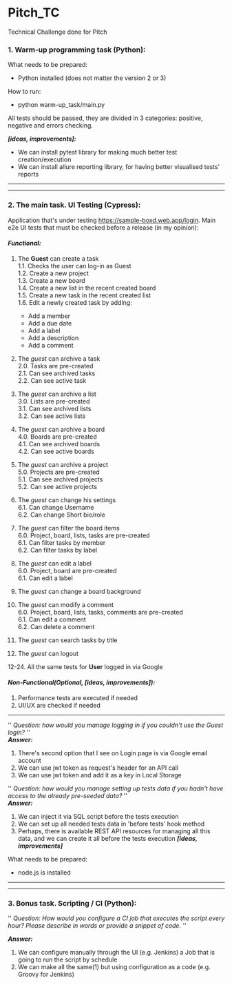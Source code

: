 # Pitch_TC
Technical Challenge done for Pitch

### 1. Warm-up programming task (Python):  
What needs to be prepared:
* Python installed (does not matter the version 2 or 3)  

How to run:
* python warm-up_task/main.py  

All tests should be passed, they are divided in 3 categories: positive, negative and errors checking.  


**_[ideas, improvements]:_**  
* We can install pytest library for making much better test creation/execution
* We can install allure reporting library, for having better visualised tests' reports
___  
___  
### 2. The main task. UI Testing (Cypress):
Application that's under testing https://sample-boxd.web.app/login.
Main e2e UI tests that must be checked before a release (in my opinion):
#### *Functional:*
1. The **Guest** can create a task  
   1.1. Checks the user can log-in as Guest   
   1.2. Create a new project  
   1.3. Create a new board  
   1.4. Create a new list in the recent created board  
   1.5. Create a new task in the recent created list  
   1.6. Edit a newly created task by adding:  
   * Add a member  
   * Add a due date  
   * Add a label
   * Add a description  
   * Add a comment  


2. The *guest* can archive a task  
2.0. Tasks are pre-created  
2.1. Can see archived tasks  
   2.2. Can see active task  
   

3. The *guest* can archive a list  
   3.0. Lists are pre-created  
   3.1. Can see archived lists  
   3.2. Can see active lists  


4. The *guest* can archive a board  
   4.0. Boards are pre-created  
   4.1. Can see archived boards  
   4.2. Can see active boards


5. The *guest* can archive a project  
   5.0. Projects are pre-created  
   5.1. Can see archived projects  
   5.2. Can see active projects  


6. The *guest* can change his settings  
   6.1. Can change Username  
   6.2. Can change Short bio/role  


7. The *guest* can filter the board items  
   6.0. Project, board, lists, tasks are pre-created  
   6.1. Can filter tasks by member  
   6.2. Can filter tasks by label  


8. The *guest* can edit a label   
   6.0. Project, board are pre-created  
   6.1. Can edit a label  


9. The *guest* can change a board background   


10. The *guest* can modify a comment  
    6.0. Project, board, lists, tasks, comments are pre-created  
    6.1. Can edit a comment  
    6.2. Can delete a comment  


11. The *guest* can search tasks by title  


12. The *guest* can logout  


12-24. All the same tests for **User** logged in via Google

#### *Non-Functional(Optional, [ideas, improvements]):*
    
1. Performance tests are executed if needed  
2. UI/UX are checked if needed  
---
'' _Question: how would you manage logging in if you
couldn't use the Guest login?_ ''  
**_Answer:_**
1. There's second option that I see on Login page is via Google email account    
2. We can use jwt token as request's header for an API call  
3. We can use jwt token and add it as a key in Local Storage  


'' _Question: how would you manage setting up tests data if
you hadn't have access to the already pre-seeded data?_ ''  
**_Answer:_**
1. We can inject it via SQL script before the tests execution
2. We can set up all needed tests data in 'before tests' hook method  
3. Perhaps, there is available REST API resources for managing all this data, and we can create it all before the tests execution **_[ideas, improvements]_**   


What needs to be prepared:
* node.js is installed


___  
___  
### 3. Bonus task. Scripting / CI (Python):  


'' _Question: How would you configure a CI job that executes
the script every hour? Please describe in words or
provide a snippet of code._ ''  

**_Answer:_**
1. We can configure manually through the UI (e.g. Jenkins) a Job that is going to run the script by schedule  
2. We can make all the same(1) but using configuration as a code (e.g. Groovy for Jenkins)  
